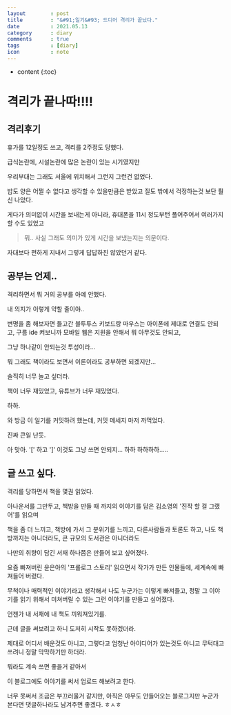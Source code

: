```yaml
---
layout        : post
title         : "&#91;일기&#93; 드디어 격리가 끝났다."
date          : 2021.05.13
category      : diary
comments      : true
tags          : [diary]
icon          : note
---
```


* content
{:toc}

# 격리가 끝나따!!!!

## 격리후기

휴가를 12일정도 쓰고, 격리를 2주정도 당했다.

급식논란에, 시설논란에 많은 논란이 있는 시기였지만

우리부대는 그래도 서울에 위치해서 그런지 그런건 없었다.

밥도 양은 어쩔 수 없다고 생각할 수 있을만큼은 받았고
질도 밖에서 걱정하는것 보단 훨신 나았다.

게다가 의미없이 시간을 보내는게 아니라, 휴대폰을 11시 정도부턴 풀어주어서
여러가지 할 수도 있었고

> 뭐.. 사실 그래도 의미가 있게 시간을 보냈는지는 의문이다.

자대보다 편하게 지내서 그렇게 답답하진 않았던거 같다.

## 공부는 언제..

격리하면서 뭐 거의 공부를 아예 안했다.

내 의지가 이렇게 약할 줄이야..

변명을 좀 해보자면
들고간 블투투스 키보드랑 마우스는 아이폰에 제대로 연결도 안되고,
구름 ide 켜보니까 모바일 웹은 지원을 안해서 뭐 아무것도 안되고,

그냥 하나같이 안되는것 투성이라... 

뭐 그래도 책이라도 보면서 이론이라도 공부하면 되겠지만...

솔직히 너무 놀고 싶더라.

책이 너무 재밌었고, 유튜브가 너무 재밌었다.

하하.

와 방금 이 일기를 커밋하려 했는데, 커밋 메세지 마저 까먹었다.

진짜 큰일 난듯.

아 맞아. '[' 하고 ']' 이것도 그냥 쓰면 안되지... 하하 하하하하.....


## 글 쓰고 싶다.

격리를 당하면서 책을 몇권 읽었다.

아나운서를 그만두고, 책방을 만들 때 까지의 이야기를 담은 
김소영의 '진작 할 걸 그랬어'를 읽으며

책을 좀 더 느끼고, 책방에 가서 그 분위기를 느끼고,
다른사람들과 토론도 하고, 나도 책방까지는 아니더라도, 
큰 규모의 도서관은 아니더라도

나만의 취향이 담긴 서재 하나쯤은 만들어 보고 싶어졌다.


요즘 빠져버린 윤은아의 '프롤로그 스토리' 
읽으면서 작가가 만든 인물들에, 세계속에 빠져들어 버렸다.

무척이나 매력적인 이야기라고 생각해서
나도 누군가는 이렇게 빠져들고, 정말 그 이야기를 읽기 위해서
미쳐버릴 수 있는 그런 이야기를 만들고 싶어졌다.

언젠가 내 서재에 내 책도 끼워져있기를.

근데 글을 써보려고 하니 도저히 시작도 못하겠더라.

제대로 어디서 배운것도 아니고, 그렇다고 엄청난 아이디어가 있는것도 아니고
무턱대고 쓰려니 정말 막막하기만 하더라.

뭐라도 계속 쓰면 좋을거 같아서

이 블로그에도 이야기를 써서 업로드 해보려고 한다.

너무 못써서 조금은 부끄러울거 같지만, 아직은 아무도 안들어오는 블로그지만
누군가 본다면 댓글하나라도 남겨주면 좋겠다. ㅎㅅㅎ




